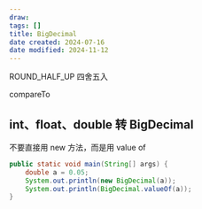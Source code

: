```yaml
---
draw:
tags: []
title: BigDecimal
date created: 2024-07-16
date modified: 2024-11-12
---
```


ROUND_HALF_UP 四舍五入

compareTo

## int、float、double 转 BigDecimal

不要直接用 new 方法，而是用 value of

```java
public static void main(String[] args) {  
    double a = 0.05;  
    System.out.println(new BigDecimal(a));  
    System.out.println(BigDecimal.valueOf(a));  
}
```
